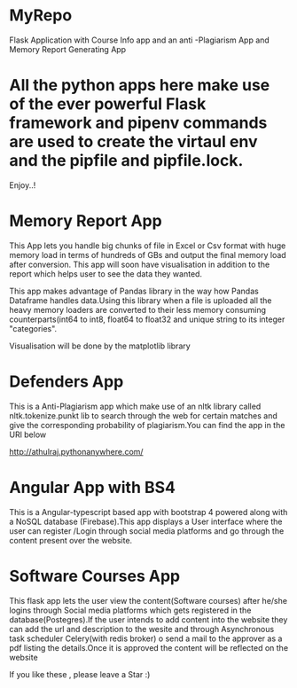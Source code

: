 # MyRepo
Flask Application with Course Info app and an anti -Plagiarism App and Memory Report Generating App


# All the python apps here make use of the ever powerful Flask framework and pipenv commands are used to create the virtaul env and the pipfile and pipfile.lock.

Enjoy..!

# Memory Report App 

This App lets you handle big chunks of file in Excel or Csv format with huge memory load in terms of hundreds of GBs and output the final memory load after conversion. This app will soon have visualisation in addition to the report which helps user to see the data they wanted.

This app makes advantage of Pandas library in the way how Pandas Dataframe handles data.Using this library when a file is uploaded all the heavy memory loaders are converted to their less memory consuming counterparts(int64 to int8, float64 to float32 and unique string to its integer "categories".

Visualisation will be done by the matplotlib library

# Defenders App

This is a Anti-Plagiarism app which make use of an nltk library called nltk.tokenize.punkt lib to search through the web for certain matches and give the corresponding probability of plagiarism.You can find the app in the URl below

http://athulraj.pythonanywhere.com/


# Angular App with BS4

This is a Angular-typescript based app with bootstrap 4 powered along with a NoSQL database (Firebase).This app displays a User interface where the user can register /Login through social media platforms and go through the content present over the website.

# Software Courses App

This flask app lets the user view the content(Software courses) after he/she logins through Social media platforms which gets registered in the database(Postegres).If the user intends to add content into the website they can add the url and description to the wesite and through Asynchronous task scheduler Celery(with redis broker) o send a mail to the approver as a pdf listing the details.Once it is approved the content will be reflected on the website

If you like these , please leave a Star :)

